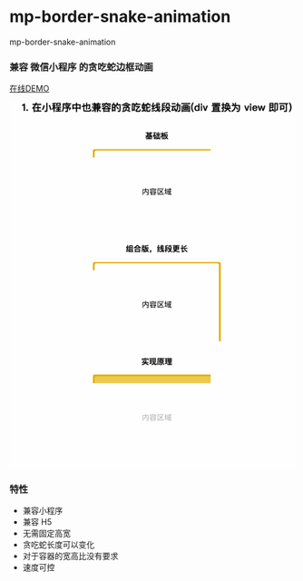 # mp-border-snake-animation
mp-border-snake-animation

### 兼容 微信小程序 的贪吃蛇边框动画
[在线DEMO](http://cooperhu.com/mp-border-snake-animation/)

![img](https://github.com/huguobo/mp-border-snake-animation/blob/main/border-animation2.gif)

### 特性
- 兼容小程序
- 兼容 H5
- 无需固定高宽
- 贪吃蛇长度可以变化
- 对于容器的宽高比没有要求
- 速度可控



